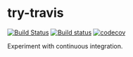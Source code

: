 # try-travis

[![Build Status](https://travis-ci.org/buzzjmd/try-travis.svg?branch=master)](https://travis-ci.org/buzzjmd/try-travis)
[![Build status](https://ci.appveyor.com/api/projects/status/5t57kirrd1gbs3vv/branch/master?svg=true)](https://ci.appveyor.com/project/buzzjmd/try-travis/branch/master)
[![codecov](https://codecov.io/gh/buzzjmd/try-travis/branch/master/graph/badge.svg)](https://codecov.io/gh/buzzjmd/try-travis)

Experiment with continuous integration.